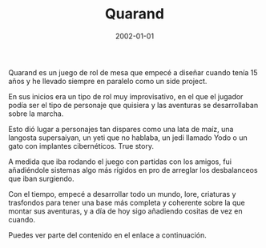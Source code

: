 ﻿---
layout: post
title: Quarand
date: 2002-01-01
description: Un universo fantástico y un juego de rol
img: assets/img/cover/quarand.jpg
tags: [Juegos de mesa]
words: 2 minutos
status: published
action-text: Wiki en Notion
action-link: https://www.notion.so/pixelatto/Universo-Quarand-de797974baca4b06bb0a4c495079d335
---

Quarand es un juego de rol de mesa que empecé a diseñar cuando tenía 15 años y he llevado siempre en paralelo como un side project.

En sus inicios era un tipo de rol muy improvisativo, en el que el jugador podía ser el tipo de personaje que quisiera y las aventuras se desarrollaban sobre la marcha.

Esto dió lugar a personajes tan dispares como una lata de maíz, una langosta supersaiyan, un yeti que no hablaba, un jedi llamado Yodo o un gato con implantes cibernéticos. True story.

A medida que iba rodando el juego con partidas con los amigos, fui añadiéndole sistemas algo más rígidos en pro de arreglar los desbalanceos que iban surgiendo.

Con el tiempo, empecé a desarrollar todo un mundo, lore, criaturas y trasfondos para tener una base más completa y coherente sobre la que montar sus aventuras, y a día de hoy sigo añadiendo cositas de vez en cuando.

Puedes ver parte del contenido en el enlace a continuación.